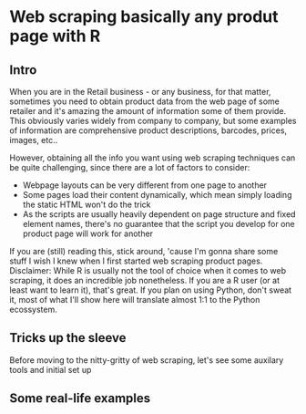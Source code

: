 # Web scraping basically any produt page with R

## Intro
When you are in the Retail business - or any business, for that matter, sometimes you need to obtain product data from the web page of some retailer and it's amazing the amount of information some of them provide. This obviously varies widely from company to company, but some examples of information are comprehensive product descriptions, barcodes, prices, images, etc..

However, obtaining all the info you want using web scraping techniques can be quite challenging, since there are a lot of factors to consider:
- Webpage layouts can be very different from one page to another
- Some pages load their content dynamically, which mean simply loading the static HTML won't do the trick
- As the scripts are usually heavily dependent on page structure and fixed element names, there's no guarantee that the script you develop for one product page will work for another

If you are (still) reading this, stick around, 'cause I'm gonna share some stuff I wish I knew when I first started web scraping product pages. 
Disclaimer: While R is usually not the tool of choice when it comes to web scraping, it does an incredible job nonetheless. If you are a R user (or at least want to learn it), that's great. If you plan on using Python, don't sweat it, most of what I'll show here will translate almost 1:1 to the Python ecossystem.

## Tricks up the sleeve

Before moving to the nitty-gritty of web scraping, let's see some auxilary tools and initial set up 

## Some real-life examples

